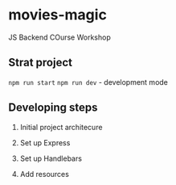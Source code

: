 # movies-magic
JS Backend COurse Workshop 

## Strat project 
`npm run start`
`npm run dev` - development mode

## Developing steps
1. Initial project architecure

2. Set up Express

3. Set up Handlebars

4. Add resources

